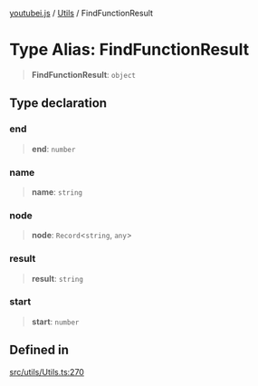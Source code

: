 [youtubei.js](../../../README.md) / [Utils](../README.md) / FindFunctionResult

# Type Alias: FindFunctionResult

> **FindFunctionResult**: `object`

## Type declaration

### end

> **end**: `number`

### name

> **name**: `string`

### node

> **node**: `Record`\<`string`, `any`\>

### result

> **result**: `string`

### start

> **start**: `number`

## Defined in

[src/utils/Utils.ts:270](https://github.com/LuanRT/YouTube.js/blob/e54e499ff553dab51e6d9d1aebc090b50fec29ba/src/utils/Utils.ts#L270)
